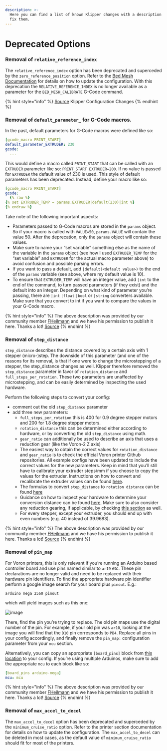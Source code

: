 ```yaml
---
description: >-
  Here you can find a list of known Klipper changes with a description of how to
  fix them.
---
```


# Deprecated Options

### Removal of `relative_reference_index` <a href="#relative_reference_index" id="relative_reference_index"></a>

The `relative_reference_index` option has been deprecated and superceded by the `zero_reference_position` option. Refer to the [Bed Mesh Documentation](https://www.klipper3d.org/Bed\_Mesh.html#the-deprecated-relative\_reference\_index) for details on how to update the configuration. With this deprecation the `RELATIVE_REFERENCE_INDEX` is no longer available as a parameter for the `BED_MESH_CALIBRATE` G-Code command.

{% hint style="info" %}
[Source](https://www.klipper3d.org/Config\_Changes.html) Klipper Configuration Changes
{% endhint %}

### Removal of `default_parameter_` for G-Code macros. <a href="#default_parameter" id="default_parameter"></a>

In the past, default parameters for G-Code macros were defined like so:

```yaml
[gcode_macro PRINT_START]
default_parameter_EXTRUDER: 230
gcode:
  ...
```

This would define a macro called `PRINT_START` that can be called with an `EXTRUDER` parameter like so: `PRINT_START EXTRUDER=200`. If no value is passed for `EXTRUDER` the default value of 230 is used. This style of default parameters has been deprecated. Instead, define your macro like so:

```yaml
[gcode_macro PRINT_START]
gcode:
  {% raw %}
{% set EXTRUDER_TEMP = params.EXTRUDER|default(230)|int %}
{% endraw %}
```

Take note of the following important aspects:

* Parameters passed to G-Code macros are stored in the `params` object. So if your macro is called with `VALUE=50`, `params.VALUE` will contain the value 50. After the deprecation, only the `params` object will contain these values.
* Make sure to name your “set variable” something else as the name of the variable in the `params` object (see how I used `EXTRUDER_TEMP` for the “set variable” and `EXTRUDER` for the actual macro parameter above) to avoid confusion and possible parsing errors.
* If you want to pass a default, add `|default(<default value>)` to the end of the `params` variable (see above, where my default value is 10).
* To ensure that `EXTRUDER_TEMP` will have an integer value, add `|int` to the end of the command, to turn passed parameters (if they exist) and the default into an integer. Depending on what kind of parameter you’re passing, there are `|int` `|float` `|bool` or `|string` converters available. Make sure that you convert to int if you want to compare the values in your G-Code macro.

{% hint style="info" %}
The above description was provided by our community member [FHeilmann](https://github.com/FHeilmann) and we have his permission to publish it here. Thanks a lot! [Source](https://gist.github.com/FHeilmann/a8097b3e908e85de7255bbe6246ddfd5)
{% endhint %}

### Removal of `step_distance` <a href="#step_distance" id="step_distance"></a>

`step_distance` describes the distance covered by a certain axis with 1 stepper (micro-)step. The downside of this parameter (and one of the reasons for its removal, is that if one were to change the microstepping of a stepper, the step\_distance changes as well. Klipper therefore removed the `step_distance` parameter in favor of `rotation_distance` and `full_steps_per_rotation`. These two parameters are unaffected by microstepping, and can be easily determined by inspecting the used hardware.

Perform the following steps to convert your config:

* comment out the old `step_distance` parameter
* add three new parameters:
  * `full_steps_per_rotation` this is 400 for 0.9 degree stepper motors and 200 for 1.8 degree stepper motors.
  * `rotation_distance` this can be determined either according to hardware, or by converting the old `step_distance` using math.
  * `gear_ratio` can additionally be used to describe an axis that uses a reduction gear (like the Voron-2 Z axis)
  * The easiest way to obtain the correct values for `rotation_distance` and `gear_ratio` is to check the official Voron printer Github repositories. All example configs have been updated to include the correct values for the new parameters. Keep in mind that you’ll still have to calibrate your extruder steps/mm if you choose to copy the values for the extruder. Instructions on how to convert and recalibrate the extruder values can be found [here](https://github.com/Klipper3d/klipper/blob/master/docs/Rotation\_Distance.md#extruder).
  * The formulas to convert `step_distance` to `rotation distance` can be found [here](https://github.com/Klipper3d/klipper/blob/master/docs/Rotation\_Distance.md#obtaining-rotation\_distance-from-steps\_per\_mm-or-step\_distance)
  * Guidance on how to inspect your hardware to determine your conversion distance can be found [here](https://github.com/Klipper3d/klipper/blob/master/docs/Rotation\_Distance.md#obtaining-rotation\_distance-by-inspecting-the-hardware). Make sure to also consider any reduction gearing, if applicable, by checking [this section](https://github.com/Klipper3d/klipper/blob/master/docs/Rotation\_Distance.md#using-a-gear\_ratio) as well.
  * For every stepper, except your extruder, you should end up with even numbers (e.g. 40 instead of 39.9683).

{% hint style="info" %}
The above description was provided by our community member [FHeilmann](https://github.com/FHeilmann) and we have his permission to publish it here. Thanks a lot! [Source](https://gist.github.com/FHeilmann/a8097b3e908e85de7255bbe6246ddfd5)
{% endhint %}

### Removal of `pin_map` <a href="#pin_map" id="pin_map"></a>

For Voron printers, this is only relevant if you’re running an Arduino based controller board and use pins named similar to `ar19` etc. These pin declarations are no longer valid and need to be replaced with their hardware pin identifiers. To find the appropriate hardware pin identifier perform a google image search for your board plus `pinout`. E.g.:

`arduino mega 2560 pinout`

which will yield images such as this one:

![image](https://user-images.githubusercontent.com/4352664/138724260-5813281d-d62d-4b0c-87ee-1f64d301c15f.png)

There, find the pin you’re trying to replace. The old pin maps use the digital number of the pin. For example, if your old pin was `ar10`, looking at the image you will find that the `D10` pin corresponds to `PB4`. Replace all pins in your config accordingly, and finally remove the `pin_map:` configuration parameter from your `mcu` section.

Alternatively, you can copy an appropriate `[board_pins]` block from [this location](https://github.com/Klipper3d/klipper/blob/master/config/sample-aliases.cfg) to your config. If you’re using multiple Arduinos, make sure to add the appropriate `mcu` to each block like so:

```yaml
[board_pins arduino-mega]
mcu: mcu
```

{% hint style="info" %}
The above description was provided by our community member [FHeilmann](https://github.com/FHeilmann) and we have his permission to publish it here. Thanks a lot! [Source](https://gist.github.com/FHeilmann/a8097b3e908e85de7255bbe6246ddfd5)
{% endhint %}

### Removal of `max_accel_to_decel` <a href="#max_accel_to_decel" id="max_accel_to_decel"></a>

The `max_accel_to_decel` option has been deprecated and superceded by the `minimum_cruise_ratio` option. Refer to the printer section documentation for details on how to update the configuration. The `max_accel_to_decel` can be deleted in most cases, as the default value of `minimum_cruise_ratio` should fit for most of the printers.
